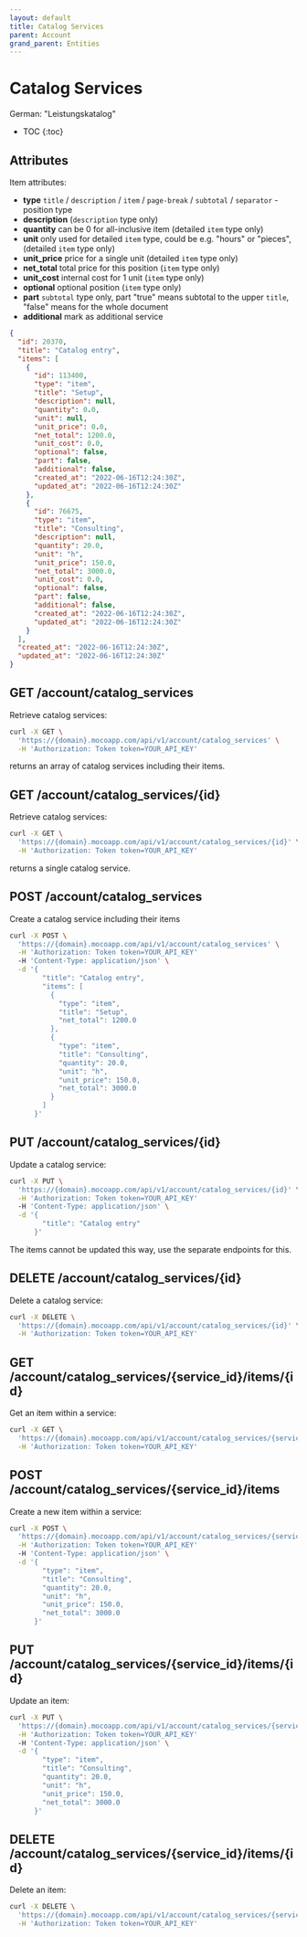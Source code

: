 ```yaml
---
layout: default
title: Catalog Services
parent: Account
grand_parent: Entities
---
```


# Catalog Services

German: "Leistungskatalog"

- TOC
{:toc}

## Attributes

Item attributes:

- **type** `title` / `description` / `item` / `page-break` / `subtotal` / `separator` - position type
- **description** (`description` type only)
- **quantity** can be 0 for all-inclusive item (detailed `item` type only)
- **unit** only used for detailed `item` type, could be e.g. "hours" or "pieces", (detailed `item` type only)
- **unit_price** price for a single unit (detailed `item` type only)
- **net_total** total price for this position (`item` type only)
- **unit_cost** internal cost for 1 unit (`item` type only)
- **optional** optional position (`item` type only)
- **part** `subtotal` type only, part "true" means subtotal to the upper `title`, "false" means for the whole document
- **additional** mark as additional service

```json
{
  "id": 20370,
  "title": "Catalog entry",
  "items": [
    {
      "id": 113400,
      "type": "item",
      "title": "Setup",
      "description": null,
      "quantity": 0.0,
      "unit": null,
      "unit_price": 0.0,
      "net_total": 1200.0,
      "unit_cost": 0.0,
      "optional": false,
      "part": false,
      "additional": false,
      "created_at": "2022-06-16T12:24:30Z",
      "updated_at": "2022-06-16T12:24:30Z"
    },
    {
      "id": 76675,
      "type": "item",
      "title": "Consulting",
      "description": null,
      "quantity": 20.0,
      "unit": "h",
      "unit_price": 150.0,
      "net_total": 3000.0,
      "unit_cost": 0.0,
      "optional": false,
      "part": false,
      "additional": false,
      "created_at": "2022-06-16T12:24:30Z",
      "updated_at": "2022-06-16T12:24:30Z"
    }
  ],
  "created_at": "2022-06-16T12:24:30Z",
  "updated_at": "2022-06-16T12:24:30Z"
}
```

## GET /account/catalog_services

Retrieve catalog services:

```bash
curl -X GET \
  'https://{domain}.mocoapp.com/api/v1/account/catalog_services' \
  -H 'Authorization: Token token=YOUR_API_KEY'
```

returns an array of catalog services including their items.

## GET /account/catalog_services/{id}

Retrieve catalog services:

```bash
curl -X GET \
  'https://{domain}.mocoapp.com/api/v1/account/catalog_services/{id}' \
  -H 'Authorization: Token token=YOUR_API_KEY'
```

returns a single catalog service.

## POST /account/catalog_services

Create a catalog service including their items

```bash
curl -X POST \
  'https://{domain}.mocoapp.com/api/v1/account/catalog_services' \
  -H 'Authorization: Token token=YOUR_API_KEY'
  -H 'Content-Type: application/json' \
  -d '{
        "title": "Catalog entry",
        "items": [
          {
            "type": "item",
            "title": "Setup",
            "net_total": 1200.0
          },
          {
            "type": "item",
            "title": "Consulting",
            "quantity": 20.0,
            "unit": "h",
            "unit_price": 150.0,
            "net_total": 3000.0
          }
        ]
      }'
```

## PUT /account/catalog_services/{id}

Update a catalog service:

```bash
curl -X PUT \
  'https://{domain}.mocoapp.com/api/v1/account/catalog_services/{id}' \
  -H 'Authorization: Token token=YOUR_API_KEY'
  -H 'Content-Type: application/json' \
  -d '{
        "title": "Catalog entry"
      }'
```

The items cannot be updated this way, use the separate endpoints for this.

## DELETE /account/catalog_services/{id}

Delete a catalog service:

```bash
curl -X DELETE \
  'https://{domain}.mocoapp.com/api/v1/account/catalog_services/{id}' \
  -H 'Authorization: Token token=YOUR_API_KEY'
```

## GET /account/catalog_services/{service_id}/items/{id}

Get an item within a service:

```bash
curl -X GET \
  'https://{domain}.mocoapp.com/api/v1/account/catalog_services/{service_id}/items/{id}' \
  -H 'Authorization: Token token=YOUR_API_KEY'
```

## POST /account/catalog_services/{service_id}/items

Create a new item within a service:

```bash
curl -X POST \
  'https://{domain}.mocoapp.com/api/v1/account/catalog_services/{service_id}/items' \
  -H 'Authorization: Token token=YOUR_API_KEY'
  -H 'Content-Type: application/json' \
  -d '{
        "type": "item",
        "title": "Consulting",
        "quantity": 20.0,
        "unit": "h",
        "unit_price": 150.0,
        "net_total": 3000.0
      }'
```

## PUT /account/catalog_services/{service_id}/items/{id}

Update an item:

```bash
curl -X PUT \
  'https://{domain}.mocoapp.com/api/v1/account/catalog_services/{service_id}/items/{id}' \
  -H 'Authorization: Token token=YOUR_API_KEY'
  -H 'Content-Type: application/json' \
  -d '{
        "type": "item",
        "title": "Consulting",
        "quantity": 20.0,
        "unit": "h",
        "unit_price": 150.0,
        "net_total": 3000.0
      }'
```

## DELETE /account/catalog_services/{service_id}/items/{id}

Delete an item:

```bash
curl -X DELETE \
  'https://{domain}.mocoapp.com/api/v1/account/catalog_services/{service_id}/items/{id}' \
  -H 'Authorization: Token token=YOUR_API_KEY'
```
